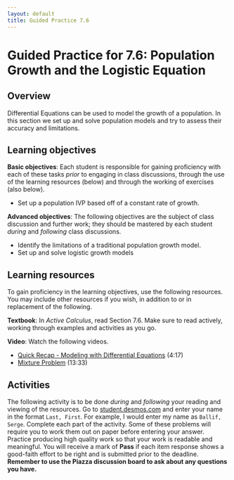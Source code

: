 ```yaml
---
layout: default
title: Guided Practice 7.6
---
```


# Guided Practice for 7.6: Population Growth and the Logistic Equation

## Overview

Differential Equations can be used to model the growth of a population. In this section we set up and solve population models and try to assess their accuracy and limitations.

## Learning objectives

__Basic objectives__: Each student is responsible for gaining proficiency with each of these tasks _prior_ to engaging in class discussions, through the use of the learning resources (below) and through the working of exercises (also below).

- Set up a population IVP based off of a constant rate of growth.

__Advanced objectives__: The following objectives are the subject of class discussion and further work; they should be mastered by each student _during_ and _following_ class discussions.

- Identify the limitations of a traditional population growth model.
- Set up and solve logistic growth models

## Learning resources

To gain proficiency in the learning objectives, use the following resources. You may include other resources if you wish, in addition to or in replacement of the following.

__Textbook__: In _Active Calculus_, read Section 7.6. Make sure to read actively, working through examples and activities as you go.

__Video__: Watch the following videos.

- [Quick Recap - Modeling with Differential Equations](https://www.youtube.com/watch?v=xkBbrEfIAXk&t=0s&list=PL9bIjQJDwfGtewW75Nw7PnGNSkfqwAm3v&index=62) (4:17)
- [Mixture Problem](https://www.youtube.com/watch?v=sJV_ZJTO6H4&t=0s&list=PL9bIjQJDwfGtewW75Nw7PnGNSkfqwAm3v&index=63) (13:33)


## Activities

The following activity is to be done _during_ and _following_ your reading and viewing of the resources. Go to [student.desmos.com](https://student.desmos.com/?prepopulateCode=TQYWDG) and enter your name in the format `Last, First`. For example, I would enter my name as `Ballif, Serge`. Complete each part of the activity. Some of these problems will require you to work them out on paper before entering your answer. Practice producing high quality work so that your work is readable and meaningful. You will receive a mark of __Pass__ if each item response shows a good-faith effort to be right and is submitted prior to the deadline. __Remember to use the Piazza discussion board to ask about any questions you have.__
